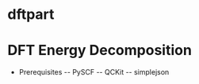 # dftpart

DFT Energy Decomposition
========================

* Prerequisites
    -- PySCF
    -- QCKit
    -- simplejson
